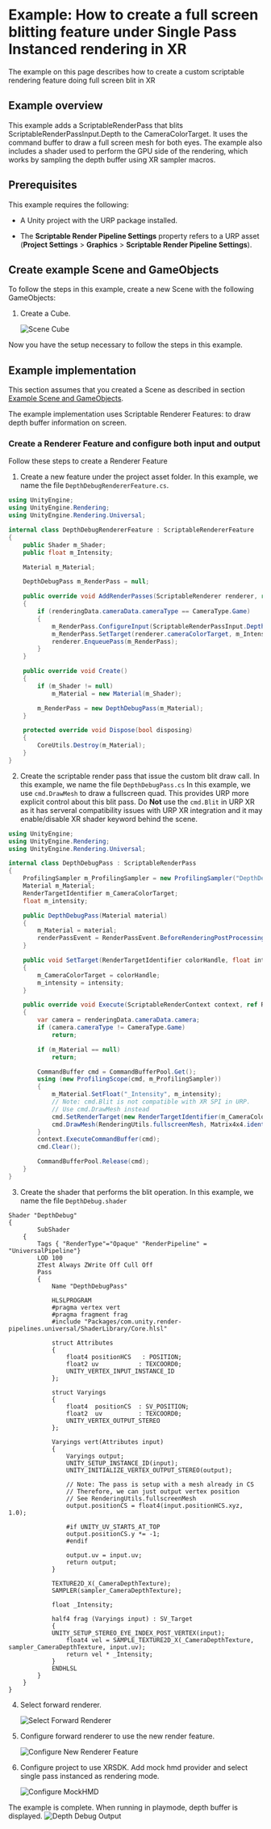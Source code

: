 # Example: How to create a full screen blitting feature under Single Pass Instanced rendering in XR

The example on this page describes how to create a custom scriptable rendering feature doing full screen blit in XR

## Example overview

This example adds a ScriptableRenderPass that blits ScriptableRenderPassInput.Depth to the CameraColorTarget. It uses the command buffer to draw a full screen mesh for both eyes.
The example also includes a shader used to perform the GPU side of the rendering, which works by sampling the depth buffer using XR sampler macros.

## Prerequisites

This example requires the following:

* A Unity project with the URP package installed.

* The **Scriptable Render Pipeline Settings** property refers to a URP asset (**Project Settings** > **Graphics** > **Scriptable Render Pipeline Settings**).

## Create example Scene and GameObjects<a name="example-objects"></a>

To follow the steps in this example, create a new Scene with the following GameObjects:

1. Create a Cube.

    ![Scene Cube](../Images/how-to-blit-in-xr/renderobj-cube.png)

Now you have the setup necessary to follow the steps in this example.

## Example implementation

This section assumes that you created a Scene as described in section [Example Scene and GameObjects](#example-objects).

The example implementation uses Scriptable Renderer Features: to draw depth buffer information on screen.

### Create a Renderer Feature and configure both input and output

Follow these steps to create a Renderer Feature

1. Create a new feature under the project asset folder. In this example, we name the file `DepthDebugRendererFeature.cs`.
```cs
using UnityEngine;
using UnityEngine.Rendering;
using UnityEngine.Rendering.Universal;

internal class DepthDebugRendererFeature : ScriptableRendererFeature
{
    public Shader m_Shader;
    public float m_Intensity;

    Material m_Material;

    DepthDebugPass m_RenderPass = null;

    public override void AddRenderPasses(ScriptableRenderer renderer, ref RenderingData renderingData)
    {
        if (renderingData.cameraData.cameraType == CameraType.Game)
        {
            m_RenderPass.ConfigureInput(ScriptableRenderPassInput.Depth);
            m_RenderPass.SetTarget(renderer.cameraColorTarget, m_Intensity);
            renderer.EnqueuePass(m_RenderPass);
        }
    }

    public override void Create()
    {
        if (m_Shader != null)
            m_Material = new Material(m_Shader);

        m_RenderPass = new DepthDebugPass(m_Material);
    }

    protected override void Dispose(bool disposing)
    {
        CoreUtils.Destroy(m_Material);
    }
}
```
2. Create the scriptable render pass that issue the custom blit draw call. In this example, we name the file `DepthDebugPass.cs`
In this example, we use `cmd.DrawMesh` to draw a fullscreen quad. This provides URP more explicit control about this blit pass.
Do **Not** use the `cmd.Blit` in URP XR as it has serveral compatibility issues with URP XR integration and it may enable/disable XR shader keyword behind the scene.
```cs
using UnityEngine;
using UnityEngine.Rendering;
using UnityEngine.Rendering.Universal;

internal class DepthDebugPass : ScriptableRenderPass
{
    ProfilingSampler m_ProfilingSampler = new ProfilingSampler("DepthDebug");
    Material m_Material;
    RenderTargetIdentifier m_CameraColorTarget;
    float m_intensity;

    public DepthDebugPass(Material material)
    {
        m_Material = material;
        renderPassEvent = RenderPassEvent.BeforeRenderingPostProcessing;
    }

    public void SetTarget(RenderTargetIdentifier colorHandle, float intensity)
    {
        m_CameraColorTarget = colorHandle;
        m_intensity = intensity;
    }

    public override void Execute(ScriptableRenderContext context, ref RenderingData renderingData)
    {
        var camera = renderingData.cameraData.camera;
        if (camera.cameraType != CameraType.Game)
            return;

        if (m_Material == null)
            return;

        CommandBuffer cmd = CommandBufferPool.Get();
        using (new ProfilingScope(cmd, m_ProfilingSampler))
        {
            m_Material.SetFloat("_Intensity", m_intensity);
            // Note: cmd.Blit is not compatible with XR SPI in URP.
            // Use cmd.DrawMesh instead
            cmd.SetRenderTarget(new RenderTargetIdentifier(m_CameraColorTarget, 0, CubemapFace.Unknown, -1));
            cmd.DrawMesh(RenderingUtils.fullscreenMesh, Matrix4x4.identity, m_Material);
        }
        context.ExecuteCommandBuffer(cmd);
        cmd.Clear();

        CommandBufferPool.Release(cmd);
    }
}
```
3. Create the shader that performs the blit operation. In this example, we name the file `DepthDebug.shader`
```hlsl
Shader "DepthDebug"
{
        SubShader
    {
        Tags { "RenderType"="Opaque" "RenderPipeline" = "UniversalPipeline"}
        LOD 100
        ZTest Always ZWrite Off Cull Off
        Pass
        {
            Name "DepthDebugPass"

            HLSLPROGRAM
            #pragma vertex vert
            #pragma fragment frag
            #include "Packages/com.unity.render-pipelines.universal/ShaderLibrary/Core.hlsl"

            struct Attributes
            {
                float4 positionHCS   : POSITION;
                float2 uv           : TEXCOORD0;
                UNITY_VERTEX_INPUT_INSTANCE_ID
            };

            struct Varyings
            {
                float4  positionCS  : SV_POSITION;
                float2  uv          : TEXCOORD0;
                UNITY_VERTEX_OUTPUT_STEREO
            };

            Varyings vert(Attributes input)
            {
                Varyings output;
                UNITY_SETUP_INSTANCE_ID(input);
                UNITY_INITIALIZE_VERTEX_OUTPUT_STEREO(output);

                // Note: The pass is setup with a mesh already in CS
                // Therefore, we can just output vertex position
                // See RenderingUtils.fullscreenMesh
                output.positionCS = float4(input.positionHCS.xyz, 1.0);

                #if UNITY_UV_STARTS_AT_TOP
                output.positionCS.y *= -1;
                #endif

                output.uv = input.uv;
                return output;
            }

            TEXTURE2D_X(_CameraDepthTexture);
            SAMPLER(sampler_CameraDepthTexture);

            float _Intensity;

            half4 frag (Varyings input) : SV_Target
            {
            UNITY_SETUP_STEREO_EYE_INDEX_POST_VERTEX(input);
                float4 vel = SAMPLE_TEXTURE2D_X(_CameraDepthTexture, sampler_CameraDepthTexture, input.uv);
                return vel * _Intensity;
            }
            ENDHLSL
        }
    }
}
```
4. Select forward renderer.

    ![Select Forward Renderer](../Images/how-to-blit-in-xr/forward-renderer-asset.png)

7. Configure forward renderer to use the new render feature.

    ![Configure New Renderer Feature](../Images/how-to-blit-in-xr/new-render-feature.png)

6. Configure project to use XRSDK. Add mock hmd provider and select single pass instanced as rendering mode.

    ![Configure MockHMD](../Images/how-to-blit-in-xr/mock-hmd-render-mode.png)

The example is complete. When running in playmode, depth buffer is displayed.
![Depth Debug Output](../Images/how-to-blit-in-xr/render-obj-cube-depth-output.png)
